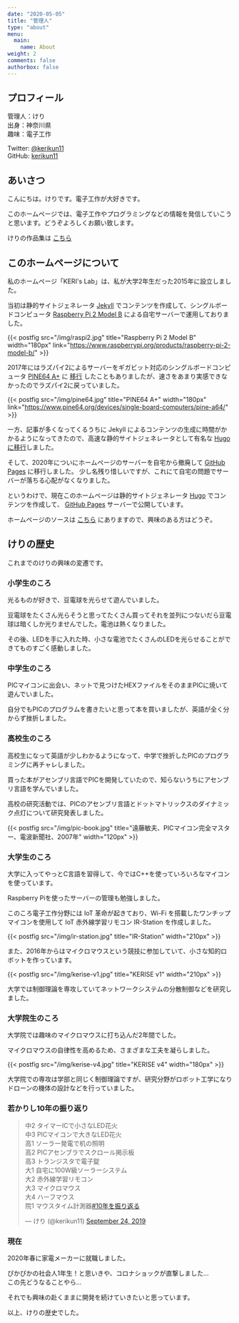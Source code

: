 ```yaml
---
date: "2020-05-05"
title: "管理人"
type: "about"
menu:
  main:
    name: About
weight: 2
comments: false
authorbox: false
---
```


## プロフィール

管理人：けり  
出身：神奈川県  
趣味：電子工作  

Twitter: [@kerikun11](http://twitter.com/kerikun11)  
GitHub: [kerikun11](http://github.com/kerikun11)

## あいさつ

こんにちは。けりです。電子工作が大好きです。

このホームページでは、電子工作やプログラミングなどの情報を発信していこうと思います。どうぞよろしくお願い致します。

けりの作品集は [こちら](/works/)

## このホームページについて

私のホームページ「KERI's Lab」は、私が大学2年生だった2015年に設立しました。

当初は静的サイトジェネレータ [Jekyll](http://jekyllrb-ja.github.io/) でコンテンツを作成して、シングルボードコンピュータ [Raspberry Pi 2 Model B](https://www.raspberrypi.org/products/raspberry-pi-2-model-b/) による自宅サーバーで運用しておりました。

{{< postfig src="/img/raspi2.jpg" title="Raspberry Pi 2 Model B" width="180px" link="https://www.raspberrypi.org/products/raspberry-pi-2-model-b/" >}}

2017年にはラズパイ2によるサーバーをギガビット対応のシングルボードコンピュータ [PINE64 A+](https://www.pine64.org/devices/single-board-computers/pine-a64/) に [移行](/posts/2017-05-07-new-pine64/) したこともありましたが、速さをあまり実感できなかったのでラズパイ2に戻っていました。

{{< postfig src="/img/pine64.jpg" title="PINE64 A+" width="180px" link="https://www.pine64.org/devices/single-board-computers/pine-a64/" >}}

一方、記事が多くなってくるうちに Jekyll によるコンテンツの生成に時間がかかるようになってきたので、高速な静的サイトジェネレータとして有名な [Hugoに移行](/posts/2017-08-29-hugo-migration/)しました。

そして、2020年についにホームページのサーバーを自宅から撤廃して [GitHub Pages](https://pages.github.com/) に移行しました。
少し名残り惜しいですが、これにて自宅の問題でサーバーが落ちる心配がなくなりました。

というわけで、現在このホームページは静的サイトジェネレータ [Hugo](https://gohugo.io/) でコンテンツを作成して、 [GitHub Pages](https://pages.github.com/) サーバーで公開しています。

ホームページのソースは [こちら](https://github.com/kerikun11/kerikun11.github.io) にありますので、興味のある方はどうぞ。

## けりの歴史

これまでのけりの興味の変遷です。

### 小学生のころ

光るものが好きで、豆電球を光らせて遊んでいました。

豆電球をたくさん光らそうと思ってたくさん買ってそれを並列につないだら豆電球は暗くしか光りませんでした。電池は熱くなりました。

その後、LEDを手に入れた時、小さな電池でたくさんのLEDを光らせることができてものすごく感動しました。

### 中学生のころ

PICマイコンに出会い、ネットで見つけたHEXファイルをそのままPICに焼いて遊んでいました。

自分でもPICのプログラムを書きたいと思って本を買いましたが、英語が全く分からず挫折しました。

### 高校生のころ

高校生になって英語が少しわかるようになって、中学で挫折したPICのプログラミングに再チャレしました。

買った本がアセンブリ言語でPICを開発していたので、知らないうちにアセンブリ言語を学んでいました。

高校の研究活動では、PICのアセンブリ言語とドットマトリックスのダイナミック点灯について研究発表しました。

{{< postfig src="/img/pic-book.jpg" title="遠藤敏夫、PICマイコン完全マスター、電波新聞社、2007年" width="120px" >}}

### 大学生のころ

大学に入ってやっとC言語を習得して、今ではC++を使っていろいろなマイコンを使っています。

Raspberry Piを使ったサーバーの管理も勉強しました。

このころ電子工作分野には IoT 革命が起きており、Wi-Fi を搭載したワンチップマイコンを使用して IoT 赤外線学習リモコン IR-Station を作成しました。

{{< postfig src="/img/ir-station.jpg" title="IR-Station" width="210px" >}}

また、2016年からはマイクロマウスという競技に参加していて、小さな知的ロボットを作っています。

{{< postfig src="/img/kerise-v1.jpg" title="KERISE v1" width="210px" >}}

大学では制御理論を専攻していてネットワークシステムの分散制御などを研究しました。

### 大学院生のころ

大学院では趣味のマイクロマウスに打ち込んだ2年間でした。

マイクロマウスの自律性を高めるため、さまざまな工夫を凝らしました。

{{< postfig src="/img/kerise-v4.jpg" title="KERISE v4" width="180px" >}}

大学院での専攻は学部と同じく制御理論ですが、研究分野がロボット工学になりドローンの機体の設計などを行っていました。

### 若かりし10年の振り返り

<blockquote class="twitter-tweet"><p lang="ja" dir="ltr">中2 タイマーICで小さなLED花火<br>中3 PICマイコンで大きなLED花火<br>高1 ソーラー発電で机の照明<br>高2 PICアセンブラでスクロール掲示板<br>高3 トランジスタで電子錠<br>大1 自宅に100W級ソーラーシステム<br>大2 赤外線学習リモコン<br>大3 マイクロマウス<br>大4 ハーフマウス<br>院1 マウスタイム計測器<a href="https://twitter.com/hashtag/10%E5%B9%B4%E3%82%92%E6%8C%AF%E3%82%8A%E8%BF%94%E3%82%8B?src=hash&amp;ref_src=twsrc%5Etfw">#10年を振り返る</a></p>&mdash; けり (@kerikun11) <a href="https://twitter.com/kerikun11/status/1176485703380692993?ref_src=twsrc%5Etfw">September 24, 2019</a></blockquote> <script async src="https://platform.twitter.com/widgets.js" charset="utf-8"></script>

### 現在

2020年春に家電メーカーに就職しました。

ぴかぴかの社会人1年生！と思いきや、コロナショックが直撃しました...  
この先どうなることやら...

それでも興味の赴くままに開発を続けていきたいと思っています。

以上、けりの歴史でした。
